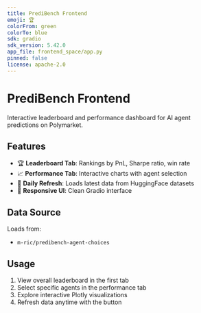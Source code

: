 ```yaml
---
title: PrediBench Frontend
emoji: 🏆
colorFrom: green
colorTo: blue
sdk: gradio
sdk_version: 5.42.0
app_file: frontend_space/app.py
pinned: false
license: apache-2.0
---
```


# PrediBench Frontend

Interactive leaderboard and performance dashboard for AI agent predictions on Polymarket.

## Features

- 🏆 **Leaderboard Tab**: Rankings by PnL, Sharpe ratio, win rate
- 📈 **Performance Tab**: Interactive charts with agent selection
- 🔄 **Daily Refresh**: Loads latest data from HuggingFace datasets
- 📱 **Responsive UI**: Clean Gradio interface

## Data Source

Loads from:
- `m-ric/predibench-agent-choices`

## Usage

1. View overall leaderboard in the first tab
2. Select specific agents in the performance tab
3. Explore interactive Plotly visualizations
4. Refresh data anytime with the button